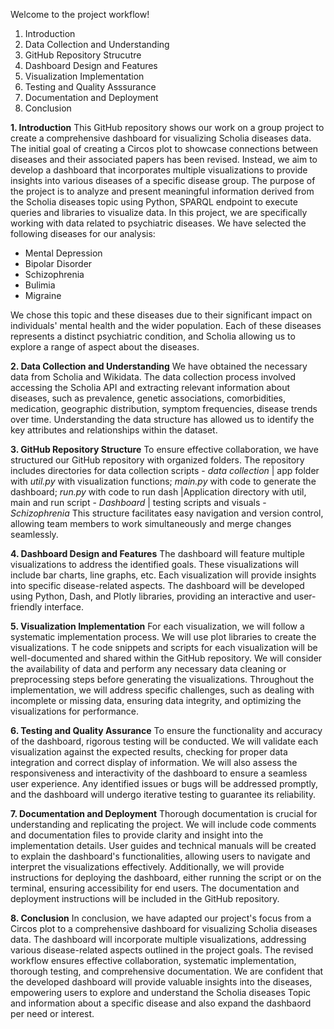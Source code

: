 Welcome to the project workflow! 

1. Introduction
2. Data Collection and Understanding
3. GitHub Repository Strucutre
4. Dashboard Design and Features
5. Visualization Implementation
6. Testing and Quality Asssurance
7. Documentation and Deployment
8. Conclusion


**1. Introduction**
This GitHub repository shows our work on a group project to create a comprehensive dashboard for visualizing Scholia diseases data. 
The initial goal of creating a Circos plot to showcase connections between diseases and their associated papers has been revised. 
Instead, we aim to develop a dashboard that incorporates multiple visualizations to provide insights into various diseases of a specific disease group. 
The purpose of the project is to analyze and present meaningful information derived from the Scholia diseases topic using Python, SPARQL endpoint to execute queries and libraries to visualize data.
In this project, we are specifically working with data related to psychiatric diseases. 
We have selected the following diseases for our analysis:
  - Mental Depression
  - Bipolar Disorder
  - Schizophrenia
  - Bulimia
  - Migraine

We chose this topic and these diseases due to their significant impact on individuals' mental health and the wider population. 
Each of these diseases represents a distinct psychiatric condition, and Scholia allowing us to explore a range of aspect about the diseases. 


**2. Data Collection and Understanding**
We have obtained the necessary data from Scholia and Wikidata. 
The data collection process involved accessing the Scholia API and extracting relevant information about diseases, such as prevalence, genetic associations, comorbidities, medication, geographic distribution, symptom frequencies, disease trends over time. 
Understanding the data structure has allowed us to identify the key attributes and relationships within the dataset.


**3. GitHub Repository Structure**
To ensure effective collaboration, we have structured our GitHub repository with organized folders. 
The repository includes directories for data collection scripts - *data collection* | app folder with *util.py* with visualization functions; *main.py* with code to generate the dashboard; *run.py* with code to run dash |Application directory with util, main and run script - *Dashboard* |  testing scripts and visuals - *Schizophrenia* 
This structure facilitates easy navigation and version control, allowing team members to work simultaneously and merge changes seamlessly.

**4. Dashboard Design and Features**
The dashboard will feature multiple visualizations to address the identified goals. 
These visualizations will include bar charts, line graphs, etc. Each visualization will provide insights into specific disease-related aspects. 
The dashboard will be developed using Python, Dash, and Plotly libraries, providing an interactive and user-friendly interface.

**5. Visualization Implementation**
For each visualization, we will follow a systematic implementation process. We will use plot libraries to create the visualizations. T
he code snippets and scripts for each visualization will be well-documented and shared within the GitHub repository. We will consider the availability of data and perform any necessary data cleaning or preprocessing steps before generating the visualizations. 
Throughout the implementation, we will address specific challenges, such as dealing with incomplete or missing data, ensuring data integrity, and optimizing the visualizations for performance.

**6. Testing and Quality Assurance**
To ensure the functionality and accuracy of the dashboard, rigorous testing will be conducted. 
We will validate each visualization against the expected results, checking for proper data integration and correct display of information. We will also assess the responsiveness and interactivity of the dashboard to ensure a seamless user experience. Any identified issues or bugs will be addressed promptly, and the dashboard will undergo iterative testing to guarantee its reliability.

**7. Documentation and Deployment**
Thorough documentation is crucial for understanding and replicating the project. 
We will include code comments and documentation files to provide clarity and insight into the implementation details. 
User guides and technical manuals will be created to explain the dashboard's functionalities, allowing users to navigate and interpret the visualizations effectively. 
Additionally, we will provide instructions for deploying the dashboard, either running the script or on the terminal, ensuring accessibility for end users. The documentation and deployment instructions will be included in the GitHub repository.


**8. Conclusion**
In conclusion, we have adapted our project's focus from a Circos plot to a comprehensive dashboard for visualizing Scholia diseases data. 
The dashboard will incorporate multiple visualizations, addressing various disease-related aspects outlined in the project goals. 
The revised workflow ensures effective collaboration, systematic implementation, thorough testing, and comprehensive documentation. 
We are confident that the developed dashboard will provide valuable insights into the diseases, empowering users to explore and understand the Scholia diseases Topic and information about a specific disease and also expand the dashbaord per need or interest.
